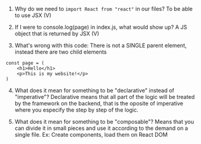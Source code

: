 1. Why do we need to `import React from "react"` in our files?
To be able to use JSX (V)

2. If I were to console.log(page) in index.js, what would show up?
A JS object that is returned by JSX (V)

3. What's wrong with this code:
There is not a SINGLE parent element, instead there are two child elements
```
const page = (
    <h1>Hello</h1>
    <p>This is my website!</p>
)
```

4. What does it mean for something to be "declarative" instead of "imperative"?
Declarative means that all part of the logic  will be treated by the framework on the 
backend, that is the oposite of imperative where you especify the step by step of the logic.

5. What does it mean for something to be "composable"?
Means that you can divide it in  small pieces and use it according to the demand on a single file.
Ex:
Create components, load them on React DOM